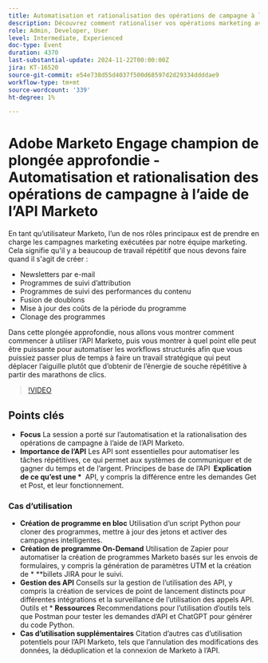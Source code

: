```yaml
---
title: Automatisation et rationalisation des opérations de campagne à l’aide de l’API Marketo
description: Découvrez comment rationaliser vos opérations marketing avec l’API Marketo dans cette présentation approfondie. Nous vous montrerons comment automatiser les tâches répétitives, telles que la création de newsletters par e-mail, de programmes de suivi, la fusion de doublons, la mise à jour des coûts du programme et les programmes de clonage, afin que vous puissiez vous concentrer sur les initiatives stratégiques.
role: Admin, Developer, User
level: Intermediate, Experienced
doc-type: Event
duration: 4370
last-substantial-update: 2024-11-22T00:00:00Z
jira: KT-16520
source-git-commit: e54e738d55d4037f500d68597d2d29334ddddae9
workflow-type: tm+mt
source-wordcount: '339'
ht-degree: 1%

---
```



# Adobe Marketo Engage champion de plongée approfondie - Automatisation et rationalisation des opérations de campagne à l’aide de l’API Marketo

En tant qu’utilisateur Marketo, l’un de nos rôles principaux est de prendre en charge les campagnes marketing exécutées par notre équipe marketing. Cela signifie qu&#39;il y a beaucoup de travail répétitif que nous devons faire quand il s&#39;agit de créer :

* Newsletters par e-mail
* Programmes de suivi d’attribution
* Programmes de suivi des performances du contenu
* Fusion de doublons
* Mise à jour des coûts de la période du programme
* Clonage des programmes

Dans cette plongée approfondie, nous allons vous montrer comment commencer à utiliser l’API Marketo, puis vous montrer à quel point elle peut être puissante pour automatiser les workflows structurés afin que vous puissiez passer plus de temps à faire un travail stratégique qui peut déplacer l’aiguille plutôt que d’obtenir de l’énergie de souche répétitive à partir des marathons de clics.

>[!VIDEO](https://video.tv.adobe.com/v/3440396/?learn=on&enablevpops)

## Points clés

* **Focus** La session a porté sur l’automatisation et la rationalisation des opérations de campagne à l’aide de l’API Marketo.
* **Importance de l’API** Les API sont essentielles pour automatiser les tâches répétitives, ce qui permet aux systèmes de communiquer et de gagner du temps et de l’argent. Principes de base de l’API **&#x200B; Explication de ce qu’est une * &#x200B;** API, y compris la différence entre les demandes Get et Post, et leur fonctionnement.

### Cas d’utilisation

* **Création de programme en bloc** Utilisation d’un script Python pour cloner des programmes, mettre à jour des jetons et activer des campagnes intelligentes. &#x200B;
* **Création de programme On-Demand** Utilisation de Zapier pour automatiser la création de programmes Marketo basés sur les envois de formulaires, y compris la génération de paramètres UTM et la création de * **billets JIRA pour le suivi.
* **Gestion des API** Conseils sur la gestion de l’utilisation des API, y compris la création de services de point de lancement distincts pour différentes intégrations et la surveillance de l’utilisation des appels API. Outils et * **Ressources** Recommendations pour l’utilisation d’outils tels que Postman pour tester les demandes d’API et ChatGPT pour générer du code Python.
* **Cas d’utilisation supplémentaires** Citation d’autres cas d’utilisation potentiels pour l’API Marketo, tels que l’annulation des modifications des données, la déduplication et la connexion de Marketo à l’API.